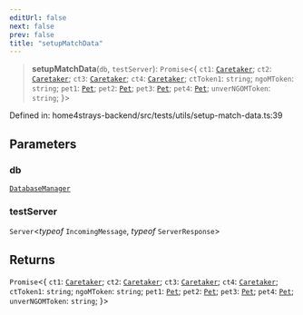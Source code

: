 ```yaml
---
editUrl: false
next: false
prev: false
title: "setupMatchData"
---
```


> **setupMatchData**(`db`, `testServer`): `Promise`\<\{ `ct1`: [`Caretaker`](/docs/code/backend/models/db-models/caretaker/classes/caretaker/); `ct2`: [`Caretaker`](/docs/code/backend/models/db-models/caretaker/classes/caretaker/); `ct3`: [`Caretaker`](/docs/code/backend/models/db-models/caretaker/classes/caretaker/); `ct4`: [`Caretaker`](/docs/code/backend/models/db-models/caretaker/classes/caretaker/); `ctToken1`: `string`; `ngoMToken`: `string`; `pet1`: [`Pet`](/docs/code/backend/models/db-models/pet/classes/pet/); `pet2`: [`Pet`](/docs/code/backend/models/db-models/pet/classes/pet/); `pet3`: [`Pet`](/docs/code/backend/models/db-models/pet/classes/pet/); `pet4`: [`Pet`](/docs/code/backend/models/db-models/pet/classes/pet/); `unverNGOMToken`: `string`; \}\>

Defined in: home4strays-backend/src/tests/utils/setup-match-data.ts:39

## Parameters

### db

[`DatabaseManager`](/docs/code/backend/database/db/classes/databasemanager/)

### testServer

`Server`\<*typeof* `IncomingMessage`, *typeof* `ServerResponse`\>

## Returns

`Promise`\<\{ `ct1`: [`Caretaker`](/docs/code/backend/models/db-models/caretaker/classes/caretaker/); `ct2`: [`Caretaker`](/docs/code/backend/models/db-models/caretaker/classes/caretaker/); `ct3`: [`Caretaker`](/docs/code/backend/models/db-models/caretaker/classes/caretaker/); `ct4`: [`Caretaker`](/docs/code/backend/models/db-models/caretaker/classes/caretaker/); `ctToken1`: `string`; `ngoMToken`: `string`; `pet1`: [`Pet`](/docs/code/backend/models/db-models/pet/classes/pet/); `pet2`: [`Pet`](/docs/code/backend/models/db-models/pet/classes/pet/); `pet3`: [`Pet`](/docs/code/backend/models/db-models/pet/classes/pet/); `pet4`: [`Pet`](/docs/code/backend/models/db-models/pet/classes/pet/); `unverNGOMToken`: `string`; \}\>
